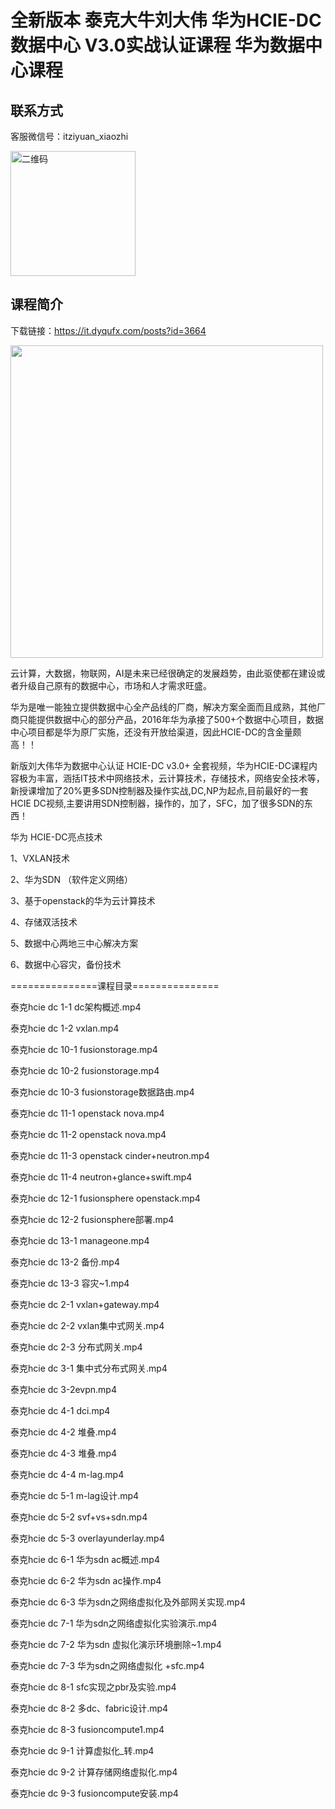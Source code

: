# 全新版本 泰克大牛刘大伟 华为HCIE-DC数据中心 V3.0实战认证课程 华为数据中心课程

## 联系方式

客服微信号：itziyuan_xiaozhi

<img src="https://ziyuanyun.oss-cn-guangzhou.aliyuncs.com/common/20240614073449/666b82192834a.jpg" width="200" height="200" alt="二维码">

## 课程简介

下载链接：https://it.dyqufx.com/posts?id=3664

<img src="https://ziyuanyun.oss-cn-guangzhou.aliyuncs.com/yun/20240515185252/66449404895d9.jpg" width="500" alt="">

  

 云计算，大数据，物联网，AI是未来已经很确定的发展趋势，由此驱使都在建设或者升级自己原有的数据中心，市场和人才需求旺盛。 

  华为是唯一能独立提供数据中心全产品线的厂商，解决方案全面而且成熟，其他厂商只能提供数据中心的部分产品，2016年华为承接了500+个数据中心项目，数据中心项目都是华为原厂实施，还没有开放给渠道，因此HCIE-DC的含金量颇高！！

  新版刘大伟华为数据中心认证 HCIE-DC v3.0+ 全套视频，华为HCIE-DC课程内容极为丰富，涵括IT技术中网络技术，云计算技术，存储技术，网络安全技术等，新授课增加了20%更多SDN控制器及操作实战,DC,NP为起点,目前最好的一套HCIE DC视频,主要讲用SDN控制器，操作的，加了，SFC，加了很多SDN的东西！

 华为 HCIE-DC亮点技术

 1、VXLAN技术

 2、华为SDN （软件定义网络）

 3、基于openstack的华为云计算技术

 4、存储双活技术

 5、数据中心两地三中心解决方案

 6、数据中心容灾，备份技术

 

 ===============课程目录===============

  泰克hcie dc 1-1 dc架构概述.mp4

  泰克hcie dc 1-2 vxlan.mp4

  泰克hcie dc 10-1 fusionstorage.mp4

  泰克hcie dc 10-2 fusionstorage.mp4

  泰克hcie dc 10-3 fusionstorage数据路由.mp4

  泰克hcie dc 11-1 openstack nova.mp4

  泰克hcie dc 11-2 openstack nova.mp4

  泰克hcie dc 11-3 openstack cinder+neutron.mp4

  泰克hcie dc 11-4 neutron+glance+swift.mp4

  泰克hcie dc 12-1 fusionsphere openstack.mp4

  泰克hcie dc 12-2 fusionsphere部署.mp4

  泰克hcie dc 13-1 manageone.mp4

  泰克hcie dc 13-2 备份.mp4

  泰克hcie dc 13-3 容灾~1.mp4

  泰克hcie dc 2-1 vxlan+gateway.mp4

  泰克hcie dc 2-2 vxlan集中式网关.mp4

  泰克hcie dc 2-3 分布式网关.mp4

  泰克hcie dc 3-1 集中式分布式网关.mp4

  泰克hcie dc 3-2evpn.mp4

  泰克hcie dc 4-1 dci.mp4

  泰克hcie dc 4-2 堆叠.mp4

  泰克hcie dc 4-3 堆叠.mp4

  泰克hcie dc 4-4 m-lag.mp4

  泰克hcie dc 5-1 m-lag设计.mp4

  泰克hcie dc 5-2 svf+vs+sdn.mp4

  泰克hcie dc 5-3 overlayunderlay.mp4

  泰克hcie dc 6-1 华为sdn ac概述.mp4

  泰克hcie dc 6-2 华为sdn ac操作.mp4

  泰克hcie dc 6-3 华为sdn之网络虚拟化及外部网关实现.mp4

  泰克hcie dc 7-1 华为sdn之网络虚拟化实验演示.mp4

  泰克hcie dc 7-2 华为sdn 虚拟化演示环境删除~1.mp4

  泰克hcie dc 7-3 华为sdn之网络虚拟化 +sfc.mp4

  泰克hcie dc 8-1 sfc实现之pbr及实验.mp4

  泰克hcie dc 8-2 多dc、fabric设计.mp4

  泰克hcie dc 8-3 fusioncompute1.mp4

  泰克hcie dc 9-1 计算虚拟化_转.mp4

  泰克hcie dc 9-2 计算存储网络虚拟化.mp4

  泰克hcie dc 9-3 fusioncompute安装.mp4

  